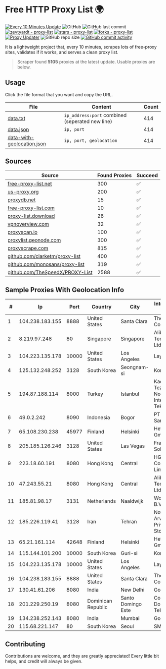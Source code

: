 
# Free HTTP Proxy List 🌍

[![Every 10 Minutes Update](https://github.com/mertguvencli/http-proxy-list/actions/workflows/main.yml/badge.svg?branch=main)](https://github.com/mertguvencli/http-proxy-list/actions/workflows/main.yml)
![GitHub](https://img.shields.io/github/license/mertguvencli/http-proxy-list)
![GitHub last commit](https://img.shields.io/github/last-commit/mertguvencli/http-proxy-list)
[![zevtyardt - proxy-list](https://img.shields.io/static/v1?label=zevtyardt&message=proxy-list&color=blue&logo=github)](https://github.com/zevtyardt/proxy-list "Go to GitHub repo")
[![stars - proxy-list](https://img.shields.io/github/stars/zevtyardt/proxy-list?style=social)](https://github.com/zevtyardt/proxy-list)
[![forks - proxy-list](https://img.shields.io/github/forks/zevtyardt/proxy-list?style=social)](https://github.com/zevtyardt/proxy-list)
[![Proxy Updater](https://github.com/zevtyardt/proxy-list/workflows/Proxy%20Updater/badge.svg)](https://github.com/zevtyardt/proxy-list/actions?query=workflow:"Proxy+Updater")
![GitHub repo size](https://img.shields.io/github/repo-size/zevtyardt/proxy-list)
[![GitHub commit activity](https://img.shields.io/github/commit-activity/m/zevtyardt/proxy-list?logo=commits)](https://github.com/zevtyardt/proxy-list/commits/main)

It is a lightweight project that, every 10 minutes, scrapes lots of free-proxy sites, validates if it works, and serves a clean proxy list.

> Scraper found **5105** proxies at the latest update. Usable proxies are below.

## Usage

Click the file format that you want and copy the URL.

|File|Content|Count|
|----|-------|-----|
|[data.txt](https://raw.githubusercontent.com/mertguvencli/http-proxy-list/main/proxy-list/data.txt)|`ip_address:port` combined (seperated new line)|414|
|[data.json](https://raw.githubusercontent.com/mertguvencli/http-proxy-list/main/proxy-list/data.json)|`ip, port`|414|
|[data-with-geolocation.json](https://raw.githubusercontent.com/mertguvencli/http-proxy-list/main/proxy-list/data-with-geolocation.json)|`ip, port, geolocation`|414|

## Sources

|Source|Found Proxies|Succeed|
|------|-------------|-------|
|[free-proxy-list.net](https://free-proxy-list.net)|300|✅|
|[us-proxy.org](https://www.us-proxy.org)|200|✅|
|[proxydb.net](http://proxydb.net)|15|✅|
|[free-proxy-list.com](https://free-proxy-list.com/?page=&port=&type%5B%5D=http&type%5B%5D=https&up_time=0&search=Search)|10|✅|
|[proxy-list.download](https://www.proxy-list.download/HTTP)|26|✅|
|[vpnoverview.com](https://vpnoverview.com/privacy/anonymous-browsing/free-proxy-servers)|32|✅|
|[proxyscan.io](https://www.proxyscan.io)|100|✅|
|[proxylist.geonode.com](https://proxylist.geonode.com/api/proxy-list?limit=300&page=1&sort_by=lastChecked&sort_type=desc&protocols=http,https)|300|✅|
|[proxyscrape.com](https://api.proxyscrape.com/v2/?request=displayproxies&protocol=http&timeout=10000&country=all&ssl=all&anonymity=all)|815|✅|
|[github.com/clarketm/proxy-list](https://raw.githubusercontent.com/clarketm/proxy-list/master/proxy-list-raw.txt)|400|✅|
|[github.com/monosans/proxy-list](https://raw.githubusercontent.com/monosans/proxy-list/main/proxies/http.txt)|319|✅|
|[github.com/TheSpeedX/PROXY-List](https://raw.githubusercontent.com/TheSpeedX/PROXY-List/master/http.txt)|2588|✅|


## Sample Proxies With Geolocation Info

|#|Ip|Port|Country|City|Internet Service Provider|
|-|--|----|-------|----|-------------------------|
|1|104.238.183.155|8888|United States|Santa Clara|The Constant Company|
|2|8.219.97.248|80|Singapore|Singapore|Alibaba (US) Technology Co., Ltd.|
|3|104.223.135.178|10000|United States|Los Angeles|LayerHost|
|4|125.132.248.252|3128|South Korea|Seongnam-si|Korea Telecom|
|5|194.87.188.114|8000|Turkey|Istanbul|Kadir Huseyin Tezcan Nosspeed Internet Teknolojileri|
|6|49.0.2.242|8090|Indonesia|Bogor|PT Usaha Adi Sanggoro|
|7|65.108.230.238|45977|Finland|Helsinki|Hetzner Online GmbH|
|8|205.185.126.246|3128|United States|Las Vegas|FranTech Solutions|
|9|223.18.60.191|8080|Hong Kong|Central|HGC Global Communications Limited|
|10|47.243.55.21|8080|Hong Kong|Central|Alibaba (US) Technology Co., Ltd.|
|11|185.81.98.17|3131|Netherlands|Naaldwijk|WorldStream B.V.|
|12|185.226.119.41|3128|Iran|Tehran|Noyan Abr Arvan Co. ( Private Joint Stock)|
|13|65.21.161.114|42648|Finland|Helsinki|Hetzner Online GmbH|
|14|115.144.101.200|10000|South Korea|Guri-si|Korea Telecom|
|15|104.223.135.178|10000|United States|Los Angeles|LayerHost|
|16|104.238.183.155|8888|United States|Santa Clara|The Constant Company|
|17|130.41.61.206|8080|India|New Delhi|Google LLC|
|18|201.229.250.19|8080|Dominican Republic|Santo Domingo Este|Compañía Dominicana de Teléfonos S. A.|
|19|134.238.252.143|8080|India|Mumbai|Google LLC|
|20|115.68.221.147|80|South Korea|Seoul|SMILESERV|



## Contributing

Contributions are welcome, and they are greatly appreciated! Every
little bit helps, and credit will always be given.

